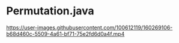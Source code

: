 # Permutation.java


https://user-images.githubusercontent.com/100612119/160269106-b68d460c-5509-4a61-bf71-75e2fd6d0a4f.mp4

